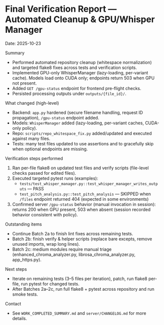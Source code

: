 # Final Verification Report — Automated Cleanup & GPU/Whisper Manager

Date: 2025-10-23

Summary
- Performed automated repository cleanup (whitespace normalization) and targeted flake8 fixes across tests and verification scripts.
- Implemented GPU-only WhisperManager (lazy-loading, per-variant cache). Models load onto CUDA only; endpoints return 503 when GPU not present.
- Added `GET /gpu-status` endpoint for frontend pre-flight checks.
- Persisted processing outputs under `outputs/{file_id}/`.

What changed (high-level)
- Backend: `app.py` hardened (secure filename handling, request ID propagation), `/gpu-status` endpoint added.
- Models: `WhisperManager` added (lazy-loading, per-variant caches, CUDA-only policy).
- Repo: `scripts/repo_whitespace_fix.py` added/updated and executed against many files.
- Tests: many test files updated to use assertions and to gracefully skip when optional endpoints are missing.

Verification steps performed
1. Ran per-file flake8 on updated test files and verify scripts (file-level checks passed for edited files).
2. Executed targeted pytest runs (examples):
   - `tests/test_whisper_manager.py::test_whisper_manager_writes_outputs` — PASS
   - `test_pitch_analysis.py::test_pitch_analysis` — SKIPPED when `/files` endpoint returned 404 (expected in some environments)
3. Confirmed server `/gpu-status` behavior (manual invocation in session): returns 200 when GPU present, 503 when absent (session recorded behavior consistent with policy).

Outstanding items
- Continue Batch 2a to finish lint fixes across remaining tests.
- Batch 2b: finish verify & helper scripts (replace bare excepts, remove unused imports, wrap long lines).
- Batch 2c: medium modules require manual triage (enhanced_chroma_analyzer.py, librosa_chroma_analyzer.py, app_https.py).

Next steps
- Iterate on remaining tests (3–5 files per iteration), patch, run flake8 per-file, run pytest for changed tests.
- After Batches 2a–2c, run full flake8 + pytest across repository and run smoke tests.

Contact
- See `WORK_COMPLETED_SUMMARY.md` and `server/CHANGELOG.md` for more details.
